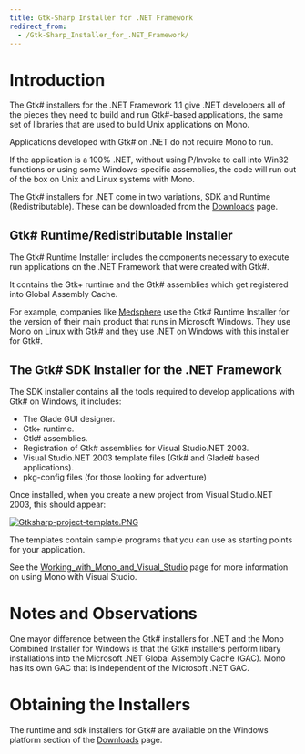 ```yaml
---
title: Gtk-Sharp Installer for .NET Framework
redirect_from:
  - /Gtk-Sharp_Installer_for_.NET_Framework/
---
```


Introduction
============

The Gtk# installers for the .NET Framework 1.1 give .NET developers all of the pieces they need to build and run Gtk#-based applications, the same set of libraries that are used to build Unix applications on Mono.

Applications developed with Gtk# on .NET do not require Mono to run.

If the application is a 100% .NET, without using P/Invoke to call into Win32 functions or using some Windows-specific assemblies, the code will run out of the box on Unix and Linux systems with Mono.

The Gtk# installers for .NET come in two variations, SDK and Runtime (Redistributable). These can be downloaded from the [Downloads](/download/) page.

Gtk# Runtime/Redistributable Installer
---------------------------------------

The Gtk# Runtime Installer includes the components necessary to execute run applications on the .NET Framework that were created with Gtk#.

It contains the Gtk+ runtime and the Gtk# assemblies which get registered into Global Assembly Cache.

For example, companies like [Medsphere](http://www.medsphere.com) use the Gtk# Runtime Installer for the version of their main product that runs in Microsoft Windows. They use Mono on Linux with Gtk# and they use .NET on Windows with this installer for Gtk#.

The Gtk# SDK Installer for the .NET Framework
----------------------------------------------

The SDK installer contains all the tools required to develop applications with Gtk# on Windows, it includes:

-   The Glade GUI designer.
-   Gtk+ runtime.
-   Gtk# assemblies.
-   Registration of Gtk# assemblies for Visual Studio.NET 2003.
-   Visual Studio.NET 2003 template files (Gtk# and Glade# based applications).
-   pkg-config files (for those looking for adventure)

Once installed, when you create a new project from Visual Studio.NET 2003, this should appear:

[![Gtksharp-project-template.PNG](/archived/images/f/ff/Gtksharp-project-template.PNG)](/archived/images/f/ff/Gtksharp-project-template.PNG)

The templates contain sample programs that you can use as starting points for your application.

See the [Working_with_Mono_and_Visual_Studio](/archived/working_with_mono_and_visual_studio "Working with Mono and Visual Studio") page for more information on using Mono with Visual Studio.

Notes and Observations
======================

One mayor difference between the Gtk# installers for .NET and the Mono Combined Installer for Windows is that the Gtk# installers perform libary installations into the Microsoft .NET Global Assembly Cache (GAC). Mono has its own GAC that is independent of the Microsoft .NET GAC.

Obtaining the Installers
========================

The runtime and sdk installers for Gtk# are available on the Windows platform section of the [Downloads](/download/) page.

